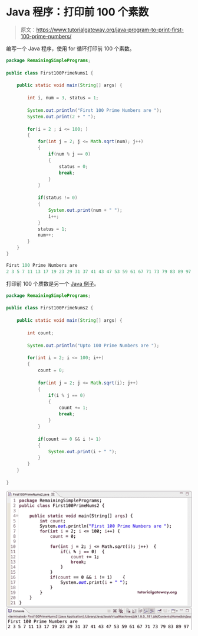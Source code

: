 # Java 程序：打印前 100 个素数

> 原文：<https://www.tutorialgateway.org/java-program-to-print-first-100-prime-numbers/>

编写一个 Java 程序，使用 for 循环打印前 100 个素数。

```java
package RemainingSimplePrograms;

public class First100PrimeNums1 {

	public static void main(String[] args) {	

		int i, num = 3, status = 1;

		System.out.println("First 100 Prime Numbers are ");
		System.out.print(2 + " ");

		for(i = 2 ; i <= 100; ) 
		{
			for(int j = 2; j <= Math.sqrt(num); j++)
			{
				if(num % j == 0)
				{
					status = 0;
					break;
				}
			}

			if(status != 0)  
			{
				System.out.print(num + " ");
				i++;
			}
			status = 1;
			num++;
		}
	}
}
```

```java
First 100 Prime Numbers are 
2 3 5 7 11 13 17 19 23 29 31 37 41 43 47 53 59 61 67 71 73 79 83 89 97 101 103 107 109 113 127 131 137 139 149 151 157 163 167 173 179 181 191 193 197 199 211 223 227 229 233 239 241 251 257 263 269 271 277 281 283 293 307 311 313 317 331 337 347 349 353 359 367 373 379 383 389 397 401 409 419 421 431 433 439 443 449 457 461 463 467 479 487 491 499 503 509 521 523 541 
```

打印前 100 个质数是另一个 [Java 例子](https://www.tutorialgateway.org/learn-java-programs/)。

```java
package RemainingSimplePrograms;

public class First100PrimeNums2 {

	public static void main(String[] args) {	

		int count;

		System.out.println("Upto 100 Prime Numbers are ");

		for(int i = 2; i <= 100; i++) 
		{
			count = 0;

			for(int j = 2; j <= Math.sqrt(i); j++)
			{
				if(i % j == 0)
				{
					count += 1;
					break;
				}
			}

			if(count == 0 && i != 1)  
			{
				System.out.print(i + " ");
			}
		}
	}

}
```

![Java Program to Print first 100 Prime Numbers](img/7bf8b77c712271e5a0a7b7d505f89608.png)